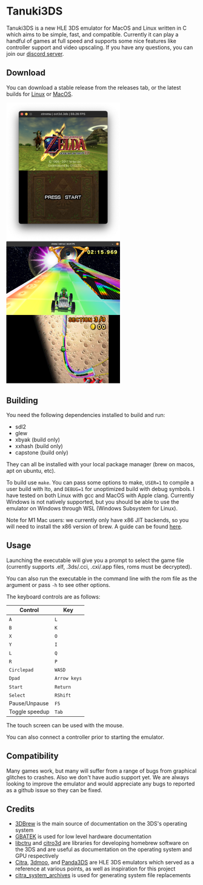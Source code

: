 # Tanuki3DS

Tanuki3DS is a new HLE 3DS emulator for MacOS and Linux written in C which aims to be simple, fast, and compatible. Currently it can play a handful of games at full speed and supports some nice features like controller support and video upscaling. If you have any questions, you can join our [discord server](https://discord.gg/6ya65fvD3g).

## Download
You can download a stable release from the releases tab, or the latest builds for [Linux](https://nightly.link/burhanr13/Tanuki3DS/workflows/ci/master/Tanuki3DS-linux.zip) or [MacOS](https://nightly.link/burhanr13/Tanuki3DS/workflows/ci/master/Tanuki3DS-macos.zip).

<img src=images/oot3d.png width=300><img src=images/mk7.png width=300>

## Building
You need the following dependencies installed to build and run:
- sdl2
- glew
- xbyak (build only)
- xxhash (build only)
- capstone (build only)

They can all be installed with your local package manager (brew on macos, apt on ubuntu, etc).

To build use `make`. You can pass some options to make, `USER=1` to compile a user build with lto, and `DEBUG=1` for unoptimized build with debug symbols. I have tested on both Linux with gcc and MacOS with Apple clang. Currently Windows is not natively supported, but you should be able to use the emulator on Windows through WSL (Windows Subsystem for Linux).

Note for M1 Mac users: we currently only have x86 JIT backends, so you will need to install the x86 version of brew. A guide can be found [here](https://gist.github.com/progrium/b286cd8c82ce0825b2eb3b0b3a0720a0).

## Usage
Launching the executable will give you a prompt to select the game file (currently supports .elf, .3ds/.cci, .cxi/.app files, roms must be decrypted).

You can also run the executable in the command line with the rom file as the argument or pass `-h` to see other options.

The keyboard controls are as follows:

| Control | Key |
| --- | --- |
| `A` | `L` |
| `B` | `K` |
| `X` | `O` |
| `Y` | `I` |
| `L` | `Q` |
| `R` | `P` |
| `Circlepad` | `WASD` |
| `Dpad` | `Arrow keys` |
| `Start` | `Return` |
| `Select` | `RShift` |
| Pause/Unpause | `F5` |
| Toggle speedup | `Tab` |

The touch screen can be used with the mouse.

You can also connect a controller prior to starting the emulator.

## Compatibility

Many games work, but many will suffer from a range of bugs from graphical glitches to crashes. Also we don't have audio support yet. We are always looking to improve the emulator and would appreciate any bugs to reported as a github issue so they can be fixed.

## Credits

- [3DBrew](https://www.3dbrew.org) is the main source of documentation on the 3DS's operating system
- [GBATEK](https://www.problemkaputt.de/gbatek.htm) is used for low level hardware documentation
- [libctru](https://github.com/devkitPro/libctru) and [citro3d](https://github.com/devkitPro/citro3d) are libraries for developing homebrew software on the 3DS and are useful as documentation on the operating system and GPU respectively
- [Citra](https://github.com/PabloMK7/citra), [3dmoo](https://github.com/plutooo/3dmoo), and [Panda3DS](https://github.com/wheremyfoodat/Panda3DS) are HLE 3DS emulators which served as a reference at various points, as well as inspiration for this project
- [citra_system_archives](https://github.com/B3n30/citra_system_archives) is used for generating system file replacements
